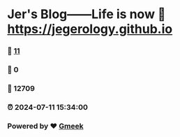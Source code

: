 # Jer's Blog——Life is now :link: https://jegerology.github.io 
### :page_facing_up: [11](https://jegerology.github.io/tag.html) 
### :speech_balloon: 0 
### :hibiscus: 12709 
### :alarm_clock: 2024-07-11 15:34:00 
### Powered by :heart: [Gmeek](https://github.com/Meekdai/Gmeek)
